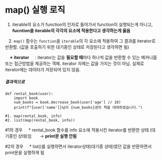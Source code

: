 # map() 실행 로직

1. iterable의 요소가 function의 인자로 들어가서 function이 실행되는게 아니고,
   **fucntion을 iterable의 각각의 요소에 적용한다고 생각하는게 옳음**

   2. `map()` 함수는 `function`을 `iterable`의 각 요소에 적용하여 그 결과를 iterator로 반환함. (값을 호출하기 위한 대기중인 상태로 저장된다고 생각하면 됨)



    ※ **iterator** 
    : iterator는 값을 **필요할 때**마다 하나씩 값을 반환할 수 있는 메커니즘 또는 접근방법을 제공하는 객체. iterator 자체는 값을 가지는 것이 아님. 실제로 iterator에는 데이터가 저장되어 있지 않음.



##### 결과적으로

```
def rental_book(user):
    import book
    num_books = book.decrease_book(user['age'] // 10)
    print(f"{user['name']}님이 {num_books}권의 책을 대여하였습니다.")

#1. map(rental_book, info)
#2. list(map(rental_book, info))
```

#1의 경우
     * rental_book 함수를 info 요소에 적용시킨 iterator를 반환한 상태 (대기중인 상태)임
       → **print문 실행 안됨**

#2의 경우
     * list()를 실행하면서 iterator상태(대기중 상태)였던 값을 반환하면서 print문을 실행하게 됨
